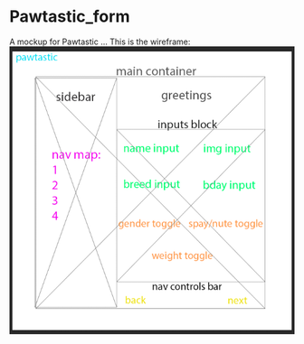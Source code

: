 # Pawtastic_form
A mockup for Pawtastic
...
This is the wireframe:
<img src="./pawtastic_form/public/img/pawtastic_wireframe.png">